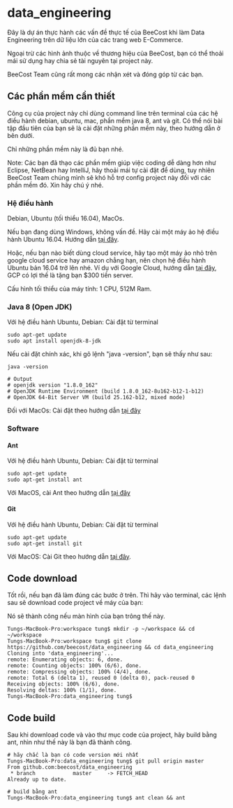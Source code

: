 # data_engineering

Đây là dự án thực hành các vấn đề thực tế của BeeCost khi làm Data Engineering trên dữ liệu lớn của các trang web E-Commerce.

Ngoại trừ các hình ảnh thuộc về thương hiệu của BeeCost, bạn có thể thoải mái sử dụng hay chia sẻ tài nguyên tại project này.

BeeCost Team cũng rất mong các nhận xét và đóng góp từ các bạn.

## Các phần mềm cần thiết

Công cụ của project này chỉ dùng command line trên terminal của các hệ điều hành debian, ubuntu, mac, phần mềm java 8, ant và git. Có thể nói bài tập đầu tiên của bạn sẽ là cài đặt những phần mềm này, theo hướng dẫn ở bên dưới.

Chỉ những phần mềm này là đủ bạn nhé.

Note: Các bạn đã thạo các phần mềm giúp việc coding dễ dàng hơn như Eclipse, NetBean hay IntelliJ, hãy thoải mái tự cài đặt để dùng, tuy nhiên BeeCost Team chúng mình sẽ khó hỗ trợ config project này đối với các phần mềm đó. Xin hãy chú ý nhé.

### Hệ điều hành

Debian, Ubuntu (tối thiểu 16.04), MacOs.

Nếu bạn đang dùng Windows, không vấn đề. Hãy cài một máy ảo hệ điều hành Ubuntu 16.04. Hướng dẫn [tại đây](https://theholmesoffice.com/installing-ubuntu-in-vmware-player-on-windows/).

Hoặc, nếu bạn nào biết dùng cloud service, hãy tạo một máy ảo nhỏ trên google cloud service hay amazon chẳng hạn, nên chọn hệ điều hành Ubuntu bản 16.04 trở lên nhé. Ví dụ với Google Cloud, hướng dẫn [tại đây](https://linuxhint.com/ubuntu_server_google_cloud/), GCP có lợi thế là tặng bạn $300 tiền server.

Cấu hình tối thiểu của máy tính: 1 CPU, 512M Ram.

### Java 8 (Open JDK)

Với hệ điều hành Ubuntu, Debian: Cài đặt từ terminal
```
sudo apt-get update
sudo apt install openjdk-8-jdk
```

Nếu cài đặt chính xác, khi gõ lệnh "java -version", bạn sẽ thấy như sau:
```
java -version

# Output
# openjdk version "1.8.0_162"
# OpenJDK Runtime Environment (build 1.8.0_162-8u162-b12-1-b12)
# OpenJDK 64-Bit Server VM (build 25.162-b12, mixed mode)
```

Đối với MacOs: Cài đặt theo hướng dẫn [tại đây](https://installvirtual.com/install-openjdk-8-on-mac-using-brew-adoptopenjdk/)

### Software

#### Ant
Với hệ điều hành Ubuntu, Debian: Cài đặt từ terminal
```
sudo apt-get update
sudo apt-get install ant
```

Với MacOS, cài Ant theo hướng dẫn [tại đây](https://www.mkyong.com/ant/how-to-apache-ant-on-mac-os-x/)

#### Git
Với hệ điều hành Ubuntu, Debian: Cài đặt từ terminal
```
sudo apt-get update
sudo apt-get install git
```

Với MacOS: Cài Git theo hướng dẫn [tại đây](https://hackernoon.com/install-git-on-mac-a884f0c9d32c).

## Code download

Tốt rồi, nếu bạn đã làm đúng các bước ở trên. Thì hãy vào terminal, các lệnh sau sẽ download code project về máy của bạn:

Nó sẽ thành công nếu màn hình của bạn trông thế này.
```
Tungs-MacBook-Pro:workspace tung$ mkdir -p ~/workspace && cd ~/workspace
Tungs-MacBook-Pro:workspace tung$ git clone https://github.com/beecost/data_engineering && cd data_engineering
Cloning into 'data_engineering'...
remote: Enumerating objects: 6, done.
remote: Counting objects: 100% (6/6), done.
remote: Compressing objects: 100% (4/4), done.
remote: Total 6 (delta 1), reused 0 (delta 0), pack-reused 0
Receiving objects: 100% (6/6), done.
Resolving deltas: 100% (1/1), done.
Tungs-MacBook-Pro:data_engineering tung$
```

## Code build

Sau khi download code và vào thư mục code của project, hãy build bằng ant, nhìn như thế này là bạn đã thành công.
```
# hãy chắc là bạn có code version mới nhất
Tungs-MacBook-Pro:data_engineering tung$ git pull origin master
From github.com:beecost/data_engineering
 * branch            master     -> FETCH_HEAD
Already up to date.

# build bằng ant
Tungs-MacBook-Pro:data_engineering tung$ ant clean && ant
```


